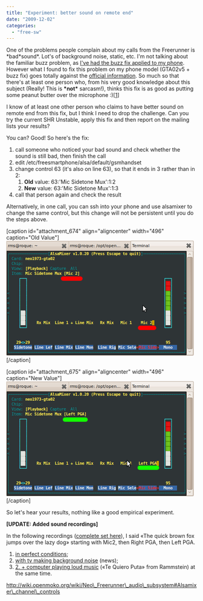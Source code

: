 ```yaml
---
title: "Experiment: better sound on remote end"
date: "2009-12-02"
categories: 
  - "free-sw"
---
```


One of the problems people complain about my calls from the Freerunner is \*bad\*sound\*. Lot's of background noise, static, etc. I'm not talking about the familiar buzz problem, as [I've had the buzz fix applied to my phone](http://picasaweb.google.com/RuiMSeabra/DebConf9OpenMokoBuzzFixParty#). However what I found to fix this problem on my phone model (GTA02v5 + buzz fix) goes totally against the [official information](http://wiki.openmoko.org/wiki/Neo_Freerunner_audio_subsystem#Alsamixer_channel_controls). So much so that there's at least one person who, from his very good knowledge about this subject (Really! This is **\*not\*** sarcasm!), thinks this fix is as good as putting some peanut butter over the microphone :)\[[1](http://wiki.openmoko.org/index.php?title=Talk:Neo_Freerunner_audio_subsystem&oldid=77886)\]

I know of at least one other person who claims to have better sound on remote end from this fix, but I think I need to drop the challenge. Can you try the current SHR Unstable, apply this fix and then report on the mailing lists your results?

You can? Good! So here's the fix:

1. call someone who noticed your bad sound and check whether the sound is still bad, then finish the call
2. edit /etc/freesmartphone/alsa/default/gsmhandset
3. change control 63 (it's also on line 63), so that it ends in 3 rather than in 2:
    1. **Old** value: 63:'Mic Sidetone Mux':1:2
    2. **New** value: 63:'Mic Sidetone Mux':1:3
4. call that person again and check the result

Alternatively, in one call, you can ssh into your phone and use alsamixer to change the same control, but this change will not be persistent until you do the steps above.

\[caption id="attachment\_674" align="aligncenter" width="496" caption="Old Value"\][![Old Value](images/oldValue.png "Old Value")](http://blog.1407.org/wp-content/uploads/2009/12/oldValue.png)\[/caption\]

\[caption id="attachment\_675" align="aligncenter" width="496" caption="New Value"\][![New Value](images/newValue.png "New Value")](http://blog.1407.org/wp-content/uploads/2009/12/newValue.png)\[/caption\]

So let's hear your results, nothing like a good empirical experiment.

**\[UPDATE: Added sound recordings\]**

In the following recordings ([complete set here](http://files.1407.org/openmoko/mic_sidemux_test/)), I said «The quick brown fox jumps over the lazy dog» starting with Mic2, then Right PGA, then Left PGA.

1. [in perfect conditions](http://files.1407.org/openmoko/mic_sidemux_test/test1-perfect-conditions.wav);
2. [with tv making background noise](http://files.1407.org/openmoko/mic_sidemux_test/test2-with-tv.wav) (news);
3. [2\. + computer playing loud music](http://files.1407.org/openmoko/mic_sidemux_test/test3-with-tv-and-music.wav) («Te Quiero Puta» from Rammstein) at the same time.

http://wiki.openmoko.org/wiki/Neo\_Freerunner\_audio\_subsystem#Alsamixer\_channel\_controls
